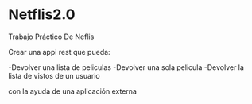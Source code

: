 # Netflis2.0

Trabajo Práctico De Neflis

Crear una appi rest que pueda:

-Devolver una lista de peliculas
-Devolver una sola pelicula
-Devolver la lista de vistos de un usuario

con la ayuda de una aplicación externa
